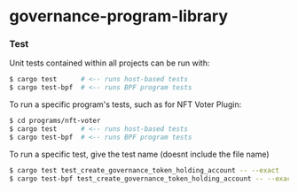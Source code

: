 # governance-program-library

### Test

Unit tests contained within all projects can be run with:
```bash
$ cargo test      # <-- runs host-based tests
$ cargo test-bpf  # <-- runs BPF program tests
```

To run a specific program's tests, such as for NFT Voter Plugin:
```bash
$ cd programs/nft-voter
$ cargo test      # <-- runs host-based tests
$ cargo test-bpf  # <-- runs BPF program tests
```

To run a specific test, give the test name (doesnt include the file name)
```bash
$ cargo test test_create_governance_token_holding_account -- --exact    # <-- runs host-based tests
$ cargo test-bpf test_create_governance_token_holding_account -- --exact  # <-- runs BPF program tests
```